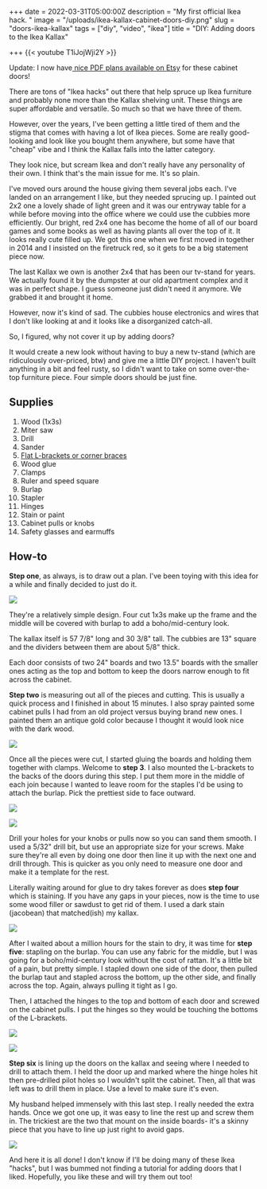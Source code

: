+++
date = 2022-03-31T05:00:00Z
description = "My first official Ikea hack. "
image = "/uploads/ikea-kallax-cabinet-doors-diy.png"
slug = "doors-ikea-kallax"
tags = ["diy", "video", "ikea"]
title = "DIY: Adding doors to the Ikea Kallax"

+++
{{< youtube T1iJojWji2Y >}}

Update: I now have[ nice PDF plans available on Etsy](https://www.etsy.com/listing/1218716335/cabinet-doors-woodworking-plans-mod-for?ref=listings_manager_grid) for these cabinet doors!

There are tons of "Ikea hacks" out there that help spruce up Ikea furniture and probably none more than the Kallax shelving unit. These things are super affordable and versatile. So much so that we have three of them.

However, over the years, I've been getting a little tired of them and the stigma that comes with having a lot of Ikea pieces. Some are really good-looking and look like you bought them anywhere, but some have that "cheap" vibe and I think the Kallax falls into the latter category.

They look nice, but scream Ikea and don't really have any personality of their own. I think that's the main issue for me. It's so plain.

I've moved ours around the house giving them several jobs each. I've landed on an arrangement I like, but they needed sprucing up. I painted out 2x2 one a lovely shade of light green and it was our entryway table for a while before moving into the office where we could use the cubbies more efficiently. Our bright, red 2x4 one has become the home of all of our board games and some books as well as having plants all over the top of it. It looks really cute filled up. We got this one when we first moved in together in 2014 and I insisted on the firetruck red, so it gets to be a big statement piece now.

The last Kallax we own is another 2x4 that has been our tv-stand for years. We actually found it by the dumpster at our old apartment complex and it was in perfect shape. I guess someone just didn't need it anymore. We grabbed it and brought it home.

However, now it's kind of sad. The cubbies house electronics and wires that I don't like looking at and it looks like a disorganized catch-all.

So, I figured, why not cover it up by adding doors?

It would create a new look without having to buy a new tv-stand (which are ridiculously over-priced, btw) and give me a little DIY project. I haven't built anything in a bit and feel rusty, so I didn't want to take on some over-the-top furniture piece. Four simple doors should be just fine.

## Supplies

 1. Wood (1x3s)
 2. Miter saw
 3. Drill
 4. Sander
 5. [Flat L-brackets or corner braces](https://www.lowes.com/pd/ReliaBilt-ReliaBilt-2-in-Zinc-Plated-Flat-Corner-Brace-4-Pack/5003415929)
 6. Wood glue
 7. Clamps
 8. Ruler and speed square
 9. Burlap
10. Stapler
11. Hinges
12. Stain or paint
13. Cabinet pulls or knobs
14. Safety glasses and earmuffs

## How-to

**Step one**, as always, is to draw out a plan. I've been toying with this idea for a while and finally decided to just do it.

![](/uploads/01-doors-plan.jpg)

They're a relatively simple design. Four cut 1x3s make up the frame and the middle will be covered with burlap to add a boho/mid-century look.

The kallax itself is 57 7/8" long and 30 3/8" tall. The cubbies are 13" square and the dividers between them are about 5/8" thick.

Each door consists of two 24" boards and two 13.5" boards with the smaller ones acting as the top and bottom to keep the doors narrow enough to fit across the cabinet.

**Step two** is measuring out all of the pieces and cutting. This is usually a quick process and I finished in about 15 minutes. I also spray painted some cabinet pulls I had from an old project versus buying brand new ones. I painted them an antique gold color because I thought it would look nice with the dark wood.

![](/uploads/02-doors-boards-cut.jpg)

Once all the pieces were cut, I started gluing the boards and holding them together with clamps. Welcome to **step 3**.  I also mounted the L-brackets to the backs of the doors during this step. I put them more in the middle of each join because I wanted to leave room for the staples I'd be using to attach the burlap. Pick the prettiest side to face outward.

![](/uploads/06-l-brackets.jpg)

![](/uploads/08-door-clamped-with-brackets-attached.jpg)

Drill your holes for your knobs or pulls now so you can sand them smooth. I used a 5/32" drill bit, but use an appropriate size for your screws. Make sure they're all even by doing one door then line it up with the next one and drill through. This is quicker as you only need to measure one door and make it a template for the rest.

Literally waiting around for glue to dry takes forever as does **step four** which is staining. If you have any gaps in your pieces, now is the time to use some wood filler or sawdust to get rid of them. I used a dark stain (jacobean) that matched(ish) my kallax.

![](/uploads/09-all-doors-stained.jpg)

After I waited about a million hours for the stain to dry, it was time for **step five**: stapling on the burlap. You can use any fabric for the middle, but I was going for a boho/mid-century look without the cost of rattan. It's a little bit of a pain, but pretty simple. I stapled down one side of the door, then pulled the burlap taut and stapled across the bottom, up the other side, and finally across the top. Again, always pulling it tight as I go.

Then, I attached the hinges to the top and bottom of each door and screwed on the cabinet pulls. I put the hinges so they would be touching the bottoms of the L-brackets.

![](/uploads/07-hinges.jpg)

![](/uploads/010-first-door-done.jpg)

**Step six** is lining up the doors on the kallax and seeing where I needed to drill to attach them. I held the door up and marked where the hinge holes hit then pre-drilled pilot holes so I wouldn't split the cabinet. Then, all that was left was to drill them in place. Use a level to make sure it's even.

My husband helped immensely with this last step. I really needed the extra hands. Once we got one up, it was easy to line the rest up and screw them in. The trickiest are the two that mount on the inside boards- it's a skinny piece that you have to line up just right to avoid gaps.

![](/uploads/011-all-doors-done-on-ikea-kallax-finished.jpg)

And here it is all done! I don't know if I'll be doing many of these Ikea "hacks", but I was bummed not finding a tutorial for adding doors that I liked. Hopefully, you like these and will try them out too!